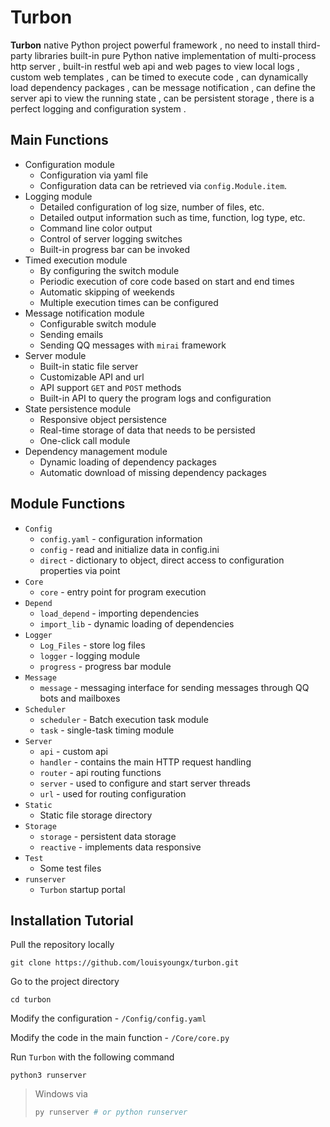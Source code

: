 # Turbon

**Turbon** native Python project powerful framework , 
no need to install third-party libraries
built-in pure Python native implementation of multi-process http server , 
built-in restful web api and web pages to view local logs , custom web templates ,
can be timed to execute code , can dynamically load dependency packages ,
can be message notification ,
can define the server api to view the running state , 
can be persistent storage , there is a perfect logging and configuration system .

## Main Functions
- Configuration module
  - Configuration via yaml file
  - Configuration data can be retrieved via `config.Module.item`.
- Logging module
  - Detailed configuration of log size, number of files, etc.
  - Detailed output information such as time, function, log type, etc.
  - Command line color output
  - Control of server logging switches
  - Built-in progress bar can be invoked
- Timed execution module
  - By configuring the switch module
  - Periodic execution of core code based on start and end times
  - Automatic skipping of weekends
  - Multiple execution times can be configured
- Message notification module
  - Configurable switch module
  - Sending emails
  - Sending QQ messages with `mirai` framework
- Server module
  - Built-in static file server
  - Customizable API and url
  - API support `GET` and `POST` methods
  - Built-in API to query the program logs and configuration
- State persistence module
  - Responsive object persistence
  - Real-time storage of data that needs to be persisted
  - One-click call module
- Dependency management module
  - Dynamic loading of dependency packages
  - Automatic download of missing dependency packages

## Module Functions

- `Config`
  - `config.yaml` - configuration information
  - `config` - read and initialize data in config.ini
  - `direct` - dictionary to object, direct access to configuration properties via point
- `Core`
  - `core` - entry point for program execution
- `Depend`
  - `load_depend` - importing dependencies
  - `import_lib` - dynamic loading of dependencies
- `Logger`
  - `Log_Files` - store log files
  - `logger` - logging module
  - `progress` - progress bar module
- `Message`
  - `message` - messaging interface for sending messages through QQ bots and mailboxes
- `Scheduler`
  - `scheduler` - Batch execution task module
  - `task` - single-task timing module
- `Server`
  - `api` - custom api
  - `handler` - contains the main HTTP request handling
  - `router` - api routing functions
  - `server` - used to configure and start server threads
  - `url` - used for routing configuration
- `Static`
  - Static file storage directory
- `Storage`
  - `storage` - persistent data storage
  - `reactive` - implements data responsive
- `Test`
  - Some test files
- `runserver`
  - `Turbon` startup portal

## Installation Tutorial

Pull the repository locally
```shell
git clone https://github.com/louisyoungx/turbon.git
```

Go to the project directory
```shell
cd turbon
```

Modify the configuration - `/Config/config.yaml`

Modify the code in the main function - ``/Core/core.py``

Run `Turbon` with the following command
```shell
python3 runserver
```

> Windows via
> ```python
> py runserver # or python runserver
> ```